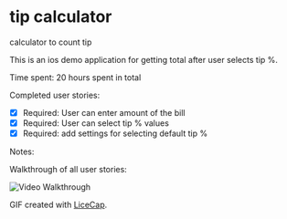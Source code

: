 # tip calculator
calculator to count tip

This is an ios demo application for getting total after user selects tip %. 

Time spent: 20 hours spent in total

Completed user stories:

 * [x] Required: User can enter amount of the bill
 * [x] Required: User can select tip % values
 * [x] Required: add settings for selecting default tip % 
 
Notes:

Walkthrough of all user stories:

![Video Walkthrough](anim_rotten_tomatoes.gif)

GIF created with [LiceCap](http://www.cockos.com/licecap/).

